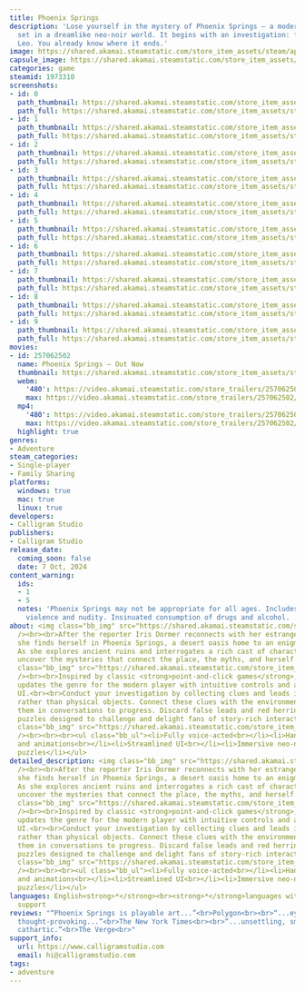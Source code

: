 ```yaml
---
title: Phoenix Springs
description: 'Lose yourself in the mystery of Phoenix Springs – a modern point-and-click
  set in a dreamlike neo-noir world. It begins with an investigation: find your brother
  Leo. You already know where it ends.'
image: https://shared.akamai.steamstatic.com/store_item_assets/steam/apps/1973310/header.jpg?t=1732820056
capsule_image: https://shared.akamai.steamstatic.com/store_item_assets/steam/apps/1973310/capsule_231x87.jpg?t=1732820056
categories: game
steamid: 1973310
screenshots:
- id: 0
  path_thumbnail: https://shared.akamai.steamstatic.com/store_item_assets/steam/apps/1973310/ss_d57aada09c52de6ab57a27d6d24b76b65d26027d.600x338.jpg?t=1732820056
  path_full: https://shared.akamai.steamstatic.com/store_item_assets/steam/apps/1973310/ss_d57aada09c52de6ab57a27d6d24b76b65d26027d.1920x1080.jpg?t=1732820056
- id: 1
  path_thumbnail: https://shared.akamai.steamstatic.com/store_item_assets/steam/apps/1973310/ss_f6d6105f4c36dc98f0f98e0b9b0c290ea94e0a3a.600x338.jpg?t=1732820056
  path_full: https://shared.akamai.steamstatic.com/store_item_assets/steam/apps/1973310/ss_f6d6105f4c36dc98f0f98e0b9b0c290ea94e0a3a.1920x1080.jpg?t=1732820056
- id: 2
  path_thumbnail: https://shared.akamai.steamstatic.com/store_item_assets/steam/apps/1973310/ss_aec86e978d6907f5c017c02474c2e59c62d107b9.600x338.jpg?t=1732820056
  path_full: https://shared.akamai.steamstatic.com/store_item_assets/steam/apps/1973310/ss_aec86e978d6907f5c017c02474c2e59c62d107b9.1920x1080.jpg?t=1732820056
- id: 3
  path_thumbnail: https://shared.akamai.steamstatic.com/store_item_assets/steam/apps/1973310/ss_1f97df5ea1c190853ad13b5a219538abb9deeb71.600x338.jpg?t=1732820056
  path_full: https://shared.akamai.steamstatic.com/store_item_assets/steam/apps/1973310/ss_1f97df5ea1c190853ad13b5a219538abb9deeb71.1920x1080.jpg?t=1732820056
- id: 4
  path_thumbnail: https://shared.akamai.steamstatic.com/store_item_assets/steam/apps/1973310/ss_2eb3fb1c991c783a969c9f83ca608a8994462fb4.600x338.jpg?t=1732820056
  path_full: https://shared.akamai.steamstatic.com/store_item_assets/steam/apps/1973310/ss_2eb3fb1c991c783a969c9f83ca608a8994462fb4.1920x1080.jpg?t=1732820056
- id: 5
  path_thumbnail: https://shared.akamai.steamstatic.com/store_item_assets/steam/apps/1973310/ss_49165bb1c7da9bc46f6cb23b5f2b1207d2bb095d.600x338.jpg?t=1732820056
  path_full: https://shared.akamai.steamstatic.com/store_item_assets/steam/apps/1973310/ss_49165bb1c7da9bc46f6cb23b5f2b1207d2bb095d.1920x1080.jpg?t=1732820056
- id: 6
  path_thumbnail: https://shared.akamai.steamstatic.com/store_item_assets/steam/apps/1973310/ss_c97f6807d3f4fd6d17bd878d2daa724a0736d037.600x338.jpg?t=1732820056
  path_full: https://shared.akamai.steamstatic.com/store_item_assets/steam/apps/1973310/ss_c97f6807d3f4fd6d17bd878d2daa724a0736d037.1920x1080.jpg?t=1732820056
- id: 7
  path_thumbnail: https://shared.akamai.steamstatic.com/store_item_assets/steam/apps/1973310/ss_7bda7e7a5e58629dfcd873e0d8ca868f255fbe41.600x338.jpg?t=1732820056
  path_full: https://shared.akamai.steamstatic.com/store_item_assets/steam/apps/1973310/ss_7bda7e7a5e58629dfcd873e0d8ca868f255fbe41.1920x1080.jpg?t=1732820056
- id: 8
  path_thumbnail: https://shared.akamai.steamstatic.com/store_item_assets/steam/apps/1973310/ss_1ee1612eb7efba1a21a4140b353925fccae16279.600x338.jpg?t=1732820056
  path_full: https://shared.akamai.steamstatic.com/store_item_assets/steam/apps/1973310/ss_1ee1612eb7efba1a21a4140b353925fccae16279.1920x1080.jpg?t=1732820056
- id: 9
  path_thumbnail: https://shared.akamai.steamstatic.com/store_item_assets/steam/apps/1973310/ss_b3cdaf937e4dab70b948ae22614cf8c46fc0bea6.600x338.jpg?t=1732820056
  path_full: https://shared.akamai.steamstatic.com/store_item_assets/steam/apps/1973310/ss_b3cdaf937e4dab70b948ae22614cf8c46fc0bea6.1920x1080.jpg?t=1732820056
movies:
- id: 257062502
  name: Phoenix Springs – Out Now
  thumbnail: https://shared.akamai.steamstatic.com/store_item_assets/steam/apps/257062502/a25e69cfacd3c0c3924892ceac39bdb652a647f8/movie_600x337.jpg?t=1728308482
  webm:
    '480': https://video.akamai.steamstatic.com/store_trailers/257062502/movie480_vp9.webm?t=1728308482
    max: https://video.akamai.steamstatic.com/store_trailers/257062502/movie_max_vp9.webm?t=1728308482
  mp4:
    '480': https://video.akamai.steamstatic.com/store_trailers/257062502/movie480.mp4?t=1728308482
    max: https://video.akamai.steamstatic.com/store_trailers/257062502/movie_max.mp4?t=1728308482
  highlight: true
genres:
- Adventure
steam_categories:
- Single-player
- Family Sharing
platforms:
  windows: true
  mac: true
  linux: true
developers:
- Calligram Studio
publishers:
- Calligram Studio
release_date:
  coming_soon: false
  date: 7 Oct, 2024
content_warning:
  ids:
  - 1
  - 5
  notes: 'Phoenix Springs may not be appropriate for all ages. Includes cartoon/fantasy
    violence and nudity. Insinuated consumption of drugs and alcohol.  '
about: <img class="bb_img" src="https://shared.akamai.steamstatic.com/store_item_assets/steam/apps/1973310/extras/phoenix_springs.gif?t=1732820056"
  /><br><br>After the reporter Iris Dormer reconnects with her estranged brother,
  she finds herself in Phoenix Springs, a desert oasis home to an enigmatic community.
  As she explores ancient ruins and interrogates a rich cast of characters, she must
  uncover the mysteries that connect the place, the myths, and herself.<br><br><img
  class="bb_img" src="https://shared.akamai.steamstatic.com/store_item_assets/steam/apps/1973310/extras/phoenix_springs_gameplay.gif?t=1732820056"
  /><br><br>Inspired by classic <strong>point-and-click games</strong>, Phoenix Springs
  updates the genre for the modern player with intuitive controls and a streamlined
  UI.<br><br>Conduct your investigation by collecting clues and leads in your inventory
  rather than physical objects. Connect these clues with the environment or mention
  them in conversations to progress. Discard false leads and red herrings as you solve logical
  puzzles designed to challenge and delight fans of story-rich interactive experiences.<br><br><img
  class="bb_img" src="https://shared.akamai.steamstatic.com/store_item_assets/steam/apps/1973310/extras/phoenix_springs_features.gif?t=1732820056"
  /><br><br><br><ul class="bb_ul"><li>Fully voice-acted<br></li><li>Hand-drawn art
  and animations<br></li><li>Streamlined UI<br></li><li>Immersive neo-noir universe<br></li><li>Challenging
  puzzles</li></ul>
detailed_description: <img class="bb_img" src="https://shared.akamai.steamstatic.com/store_item_assets/steam/apps/1973310/extras/phoenix_springs.gif?t=1732820056"
  /><br><br>After the reporter Iris Dormer reconnects with her estranged brother,
  she finds herself in Phoenix Springs, a desert oasis home to an enigmatic community.
  As she explores ancient ruins and interrogates a rich cast of characters, she must
  uncover the mysteries that connect the place, the myths, and herself.<br><br><img
  class="bb_img" src="https://shared.akamai.steamstatic.com/store_item_assets/steam/apps/1973310/extras/phoenix_springs_gameplay.gif?t=1732820056"
  /><br><br>Inspired by classic <strong>point-and-click games</strong>, Phoenix Springs
  updates the genre for the modern player with intuitive controls and a streamlined
  UI.<br><br>Conduct your investigation by collecting clues and leads in your inventory
  rather than physical objects. Connect these clues with the environment or mention
  them in conversations to progress. Discard false leads and red herrings as you solve logical
  puzzles designed to challenge and delight fans of story-rich interactive experiences.<br><br><img
  class="bb_img" src="https://shared.akamai.steamstatic.com/store_item_assets/steam/apps/1973310/extras/phoenix_springs_features.gif?t=1732820056"
  /><br><br><br><ul class="bb_ul"><li>Fully voice-acted<br></li><li>Hand-drawn art
  and animations<br></li><li>Streamlined UI<br></li><li>Immersive neo-noir universe<br></li><li>Challenging
  puzzles</li></ul>
languages: English<strong>*</strong><br><strong>*</strong>languages with full audio
  support
reviews: "“Phoenix Springs is playable art...”<br>Polygon<br><br>“...eye-catching,
  thought-provoking...”<br>The New York Times<br><br>“...unsettling, smart, and emotionally
  cathartic.”<br>The Verge<br>"
support_info:
  url: https://www.calligramstudio.com
  email: hi@calligramstudio.com
tags:
- adventure
---
```


